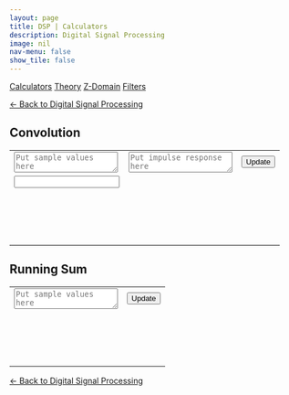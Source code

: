 ```yaml
---
layout: page
title: DSP | Calculators
description: Digital Signal Processing
image: nil
nav-menu: false
show_tile: false
---
```


<script src="/assets/js/dsp.js"></script>
<script src="/assets/js/calculators.js"></script>

<a href="calculators.html" class="button special small">Calculators</a>
<a href="theory" class="button small">Theory</a>
<a href="z-domain" class="button small">Z-Domain</a>
<a href="filters" class="button small">Filters</a>

<a href="/digital-signal-processing">&#x2190; Back to Digital Signal Processing</a>

## Convolution

<a name="convolution" />

<table>
  <tr>
    <td colspan="3">
      <textarea id="conv-x-values" onchange="conv_update();" placeholder="Put sample values here"></textarea>
    </td>
    <td colspan="2">
      <textarea id="conv-h-values" onchange="conv_update();" placeholder="Put impulse response here"></textarea>
    </td>
    <td colspan="1" style="max-width: 100px;">
      <button onclick="conv_update();">Update</button>
    </td>
  </tr>
  <tr>
    <td colspan="2">
      <input id="conv-index" onchange="conv_update();" type="text" />
    </td>
  </tr>
  <tr>
    <td colspan="6">
      <div style="min-height: 50px; max-width: 1400px; padding: 20px; overflow-x: scroll; display: flex; flex-wrap: no-wrap;">
        <div id="conv-result" style="display: inline-block; flex: 0 0 auto;"></div>
      </div>
    </td>
  </tr>
</table>

## Running Sum

<a name="convolution_rs" />

<table>
  <tr>
    <td colspan="5">
      <textarea id="convrs-x-values" onchange="convrs_update();" placeholder="Put sample values here"></textarea>
    </td>
    <td colspan="1" style="max-width: 100px;">
      <button onclick="convrs_update();">Update</button>
    </td>
  </tr>
  <tr>
    <td colspan="6">
      <div style="min-height: 50px; max-width: 1400px; padding: 20px; overflow-x: scroll; display: flex; flex-wrap: no-wrap;">
        <div id="convrs-result" style="display: inline-block; flex: 0 0 auto;"></div>
      </div>
    </td>
  </tr>
</table>

<a href="/digital-signal-processing">&#x2190; Back to Digital Signal Processing</a>
